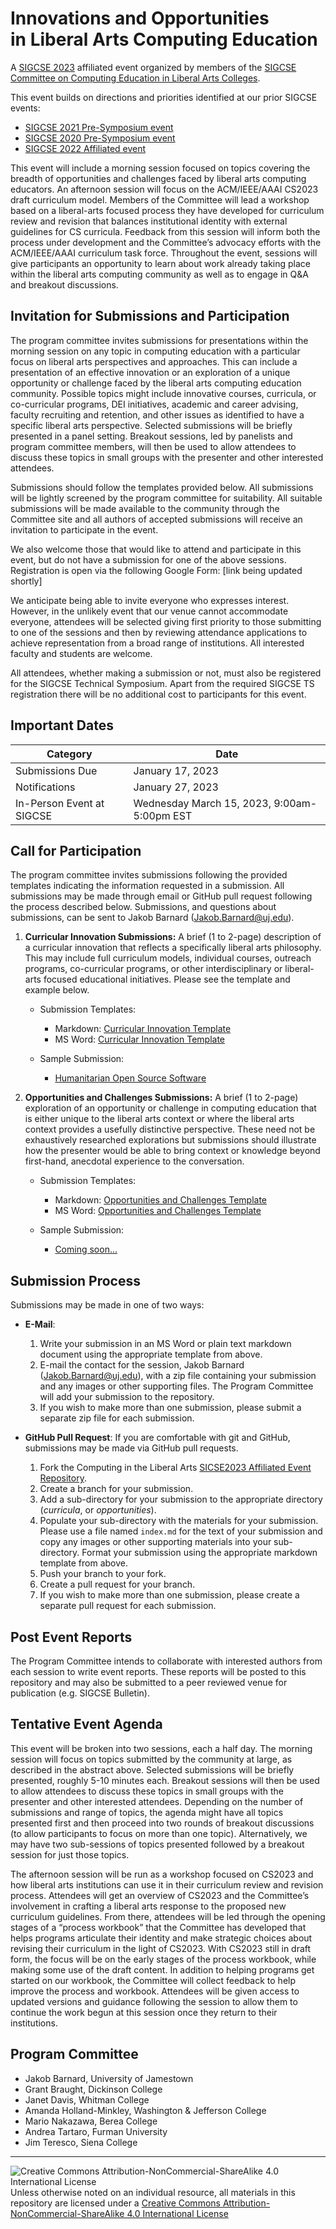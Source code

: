 # Innovations and Opportunities<br>in Liberal Arts Computing Education

A [SIGCSE 2023](https://sigcse2023.sigcse.org) affiliated event organized by members of the [SIGCSE Committee on Computing Education in Liberal Arts Colleges](https://computing-in-the-liberal-arts.github.io/computing-in-the-liberal-arts/).

This event builds on directions and priorities identified at our prior SIGCSE events:
- [SIGCSE 2021 Pre-Symposium event](https://computing-in-the-liberal-arts.github.io/SIGCSE2021-PreSymposium-Event/)
- [SIGCSE 2020 Pre-Symposium event](https://computing-in-the-liberal-arts.github.io/SIGCSE2020-PreSymposium-Event/)
- [SIGCSE 2022 Affiliated event](https://computing-in-the-liberal-arts.github.io/SIGCSE2022-Affiliated-Event/)

This event will include a morning session focused on topics covering the breadth of opportunities and challenges faced by liberal arts computing educators. An afternoon session will focus on the ACM/IEEE/AAAI CS2023 draft curriculum model. Members of the Committee will lead a workshop based on a liberal-arts focused process they have developed for curriculum review and revision that balances institutional identity with external guidelines for CS curricula. Feedback from this session will inform both the process under development and the Committee’s advocacy efforts with the ACM/IEEE/AAAI curriculum task force. Throughout the event, sessions will give participants an opportunity to learn about work already taking place within the liberal arts computing community as well as to engage in Q&A and breakout discussions.

## Invitation for Submissions and Participation

The program committee invites submissions for presentations within the morning session on any topic in computing education with a particular focus on liberal arts perspectives and approaches. This can include a presentation of an effective innovation or an exploration of a unique opportunity or challenge faced by the liberal arts computing education community. Possible topics might include innovative courses, curricula, or co-curricular programs, DEI initiatives, academic and career advising, faculty recruiting and retention, and other issues as identified to have a specific liberal arts perspective. Selected submissions will be briefly presented in a panel setting. Breakout sessions, led by panelists and program committee members, will then be used to allow attendees to discuss these topics in small groups with the presenter and other interested attendees.

Submissions should follow the templates provided below. All submissions will be lightly screened by the program committee for suitability. All suitable submissions will be made available to the community through the Committee site and all authors of accepted submissions will receive an invitation to participate in the event.

We also welcome those that would like to attend and participate in this event, but do not have a submission for one of the above sessions. Registration is open via the following Google Form: [link being updated shortly]

We anticipate being able to invite everyone who expresses interest. However, in the unlikely event that our venue cannot accommodate everyone, attendees will be selected giving first priority to those submitting to one of the sessions and then by reviewing attendance applications to achieve representation from a broad range of institutions. All interested faculty and students are welcome.

All attendees, whether making a submission or not, must also be registered for the SIGCSE Technical Symposium. Apart from the required SIGCSE TS registration there will be no additional cost to participants for this event.


## Important Dates

| Category                           | Date
|------------------------------------|-----------------------
| Submissions Due                    | January 17, 2023
| Notifications                      | January 27, 2023
| In-Person Event at SIGCSE          | Wednesday March 15, 2023, 9:00am-5:00pm EST

## Call for Participation

The program committee invites submissions following the provided templates indicating the information requested in a submission. All submissions may be made through email or GitHub pull request following the process described below. Submissions, and questions about submissions, can be sent to Jakob Barnard (<Jakob.Barnard@uj.edu>).

1. __Curricular Innovation Submissions:​__ A brief (1 to 2-page) description of a curricular innovation that reflects a specifically liberal arts philosophy. This may include full curriculum models, individual courses, outreach programs, co-curricular programs, or other interdisciplinary or liberal-arts focused educational initiatives. Please see the template and example below. 

   * Submission Templates:
     * Markdown: [Curricular Innovation Template](CurricularInnovationTemplate.md)
     * MS Word: [Curricular Innovation Template](CurricularInnovationTemplate.docx)

   * Sample Submission:
     * [Humanitarian Open Source Software](https://computing-in-the-liberal-arts.github.io/SIGCSE2022-Affiliated-Event/curricula/OpenSource/)


1. __Opportunities and Challenges Submissions:__ A brief (1 to 2-page) exploration of an opportunity or challenge in computing education that is either unique to the liberal arts context or where the liberal arts context provides a usefully distinctive perspective. These need not be exhaustively researched explorations but submissions should illustrate how the presenter would be able to bring context or knowledge beyond first-hand, anecdotal experience to the conversation. 

   * Submission Templates:
     * Markdown: [Opportunities and Challenges Template](OpportunitiesChallengesTemplate.md)
     * MS Word: [Opportunities and Challenges Template](OpportunitiesChallengesTemplate.docx)

   * Sample Submission:
     * [Coming soon...]()

## Submission Process

Submissions may be made in one of two ways:

- __E-Mail__:
    1. Write your submission in an MS Word or plain text markdown document using the appropriate template from above.
    1. E-mail the contact for the session, Jakob Barnard (<Jakob.Barnard@uj.edu>), with a zip file containing your submission and any images or other supporting files. The Program Committee will add your submission to the repository.
    1. If you wish to make more than one submission, please submit a separate zip file for each submission.


- __GitHub Pull Request__: If you are comfortable with git and GitHub, submissions may be made via GitHub pull requests.
    1. Fork the Computing in the Liberal Arts [SICSE2023 Affiliated Event Repository](https://github.com/computing-in-the-liberal-arts/SIGCSE2023-Affiliated-Event).
    1. Create a branch for your submission.
    1. Add a sub-directory for your submission to the appropriate directory (_curricula_, or _opportunities_).
    1. Populate your sub-directory with the materials for your submission.  Please use a file named `index.md` for the text of your submission and copy any images or other supporting materials into your sub-directory. Format your submission using the appropriate markdown template from above.
    1. Push your branch to your fork.
    1. Create a pull request for your branch.
    1. If you wish to make more than one submission, please create a separate pull request for each submission.

## Post Event Reports

The Program Committee intends to collaborate with interested authors from each session to write event reports. These reports will be posted to this repository and may also be submitted to a peer reviewed venue for publication (e.g. SIGCSE Bulletin).

## Tentative Event Agenda

This event will be broken into two sessions, each a half day. The morning session will focus on topics submitted by the community at large, as described in the abstract above. Selected submissions will be briefly presented, roughly 5-10 minutes each. Breakout sessions will then be used to allow attendees to discuss these topics in small groups with the presenter and other interested attendees. Depending on the number of submissions and range of topics, the agenda might have all topics presented first and then proceed into two rounds of breakout discussions (to allow participants to focus on more than one topic). Alternatively, we may have two sub-sessions of topics presented followed by a breakout session for just those topics.

The afternoon session will be run as a workshop focused on CS2023 and how liberal arts institutions can use it in their curriculum review and revision process. Attendees will get an overview of CS2023 and the Committee’s involvement in crafting a liberal arts response to the proposed new curriculum guidelines. From there, attendees will be led through the opening stages of a “process workbook” that the Committee has developed that helps programs articulate their identity and make strategic choices about revising their curriculum in the light of CS2023. With CS2023 still in draft form, the focus will be on the early stages of the process workbook, while making some use of the draft content. In addition to helping programs get started on our workbook, the Committee will collect feedback to help improve the process and workbook. Attendees will be given access to updated versions and guidance following the session to allow them to continue the work begun at this session once they return to their institutions.

## Program Committee

- Jakob Barnard, University of Jamestown
- Grant Braught, Dickinson College
- Janet Davis, Whitman College
- Amanda Holland-Minkley, Washington & Jefferson College
- Mario Nakazawa, Berea College
- Andrea Tartaro, Furman University
- Jim Teresco, Siena College


___
![Creative Commons Attribution-NonCommercial-ShareAlike 4.0 International License](https://i.creativecommons.org/l/by-nc-sa/4.0/88x31.png "Creative Commons Attribution-NonCommercial-ShareAlike 4.0 International License") Unless otherwise noted on an individual resource, all materials in this repository are licensed under a [Creative Commons Attribution-NonCommercial-ShareAlike 4.0 International License](http://creativecommons.org/licenses/by-nc-sa/4.0/)
